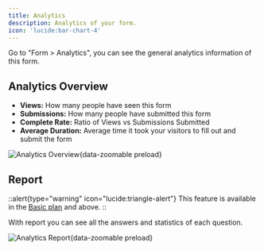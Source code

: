 ```yaml
---
title: Analytics
description: Analytics of your form.
icon: 'lucide:bar-chart-4'
---
```


Go to "Form > Analytics", you can see the general analytics information of this form.

## Analytics Overview

- **Views:** How many people have seen this form
- **Submissions:** How many people have submitted this form
- **Complete Rate:** Ratio of Views vs Submissions Submitted
- **Average Duration:** Average time it took your visitors to fill out and submit the form

![Analytics Overview](/images/analytics-overview.png){data-zoomable preload}

## Report

::alert{type="warning" icon="lucide:triangle-alert"}
  This feature is available in the [Basic plan](https://heyform.net/pricing) and above.
::

With report you can see all the answers and statistics of each question.

![Analytics Report](/images/analytics-report.png){data-zoomable preload}
